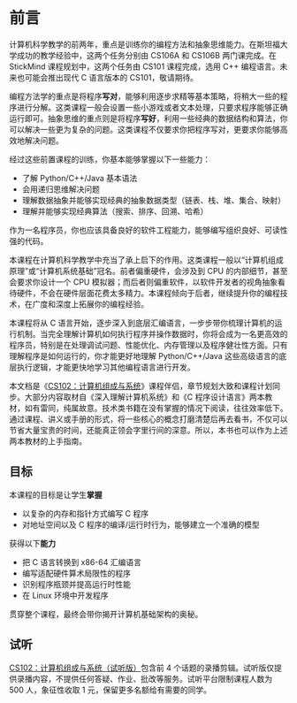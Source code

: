 # 前言

计算机科学教学的前两年，重点是训练你的编程方法和抽象思维能力。在斯坦福大学成功的教学经验中，这两个任务分别由 CS106A 和 CS106B 两门课完成。在 StickMind 课程规划中，这两个任务由 CS101 课程完成，选用 C++ 编程语言。未来也可能会推出现代 C 语言版本的 CS101，敬请期待。

编程方法学的重点是将程序**写对**，能够利用逐步求精等基本策略，将稍大一些的程序进行分解。这类课程一般会设置一些小游戏或者文本处理，只要求程序能够正确运行即可。抽象思维的重点则是将程序**写好**，利用一些经典的数据结构和算法，你可以解决一些更为复杂的问题。这类课程不仅要求你把程序写对，更要求你能够高效地解决问题。

经过这些前置课程的训练，你基本能够掌握以下一些能力：

- 了解 Python/C++/Java 基本语法
- 会用递归思维解决问题
- 理解数据抽象并能够实现经典的抽象数据类型（链表、栈、堆、集合、映射）
- 理解并能够实现经典算法（搜索、排序、回溯、哈希）

作为一名程序员，你也应该具备良好的软件工程能力，能够编写组织良好、可读性强的代码。

本课程在计算机科学教学中充当了承上启下的作用。这类课程一般以“计算机组成原理”或“计算机系统基础”冠名。前者偏重硬件，会涉及到 CPU 的内部细节，甚至会要求你设计一个 CPU 模拟器；而后者则偏重软件，以软件开发者的视角抽象看待硬件，不会在硬件层面花费太多精力。本课程倾向于后者，继续提升你的编程技术，在广度和深度上拓展你的编程经验。

本课程将从 C 语言开始，逐步深入到底层汇编语言，一步步带你梳理计算机的运行机制。当完全理解计算机如何执行程序并操作数据时，你将会成为一名更高效的程序员，特别是在处理调试问题、性能优化、内存管理以及程序健壮性方面。只有理解程序是如何运行的，你才能更好地理解 Python/C++/Java 这些高级语言的底层执行逻辑，才能更快地学习其他编程语言进行开发。

本文档是《[CS102：计算机组成与系统](https://cs102.stickmind.com/)》课程伴侣，章节规划大致和课程计划同步。大部分内容取材自《深入理解计算机系统》和《C 程序设计语言》两本教材，如有雷同，纯属故意。技术类书籍在没有掌握的情况下阅读，往往效率低下。通过课程、讲义或手册的形式，将一些核心的概念打磨清楚后再去看书，不仅可以节省大量宝贵的时间，还能真正领会字里行间的深意。所以，本书也可以作为上述两本教材的上手指南。

## 目标

本课程的目标是让学生**掌握**

- 以复杂的内存和指针方式编写 C 程序
- 对地址空间以及 C 程序的编译/运行时行为，能够建立一个准确的模型

获得以下**能力**

- 把 C 语言转换到 x86-64 汇编语言
- 编写适配硬件算术局限性的程序
- 识别程序瓶颈并提高运行时性能
- 在 Linux 环境中开发程序

贯穿整个课程，最终会带你揭开计算机基础架构的奥秘。

## 试听

[CS102：计算机组成与系统（试听版）](https://www.cctalk.com/m/group/90917111)包含前 4 个话题的录播剪辑。试听版仅提供录播内容，不提供任何答疑、作业、批改等服务。试听平台限制课程人数为 500 人，象征性收取 1 元，保留更多名额给有需要的同学。
